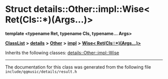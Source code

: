 

# Struct details::Other::impl::Wise&lt; Ret(Cls::\*)(Args...)&gt;

**template &lt;typename Ret, typename Cls, typename... Args&gt;**



[**ClassList**](annotated.md) **>** [**details**](namespacedetails.md) **>** [**Other**](namespacedetails_1_1Other.md) **>** [**impl**](namespacedetails_1_1Other_1_1impl.md) **>** [**Wise&lt; Ret(Cls::\*)(Args...)&gt;**](structdetails_1_1Other_1_1impl_1_1Wise_3_01Ret_07Cls_1_1_5_08_07Args_8_8_8_08_4.md)








Inherits the following classes: [details::Other::impl::Wise](structdetails_1_1Other_1_1impl_1_1Wise.md)















































































































------------------------------
The documentation for this class was generated from the following file `include/qqmusic/details/result.h`

